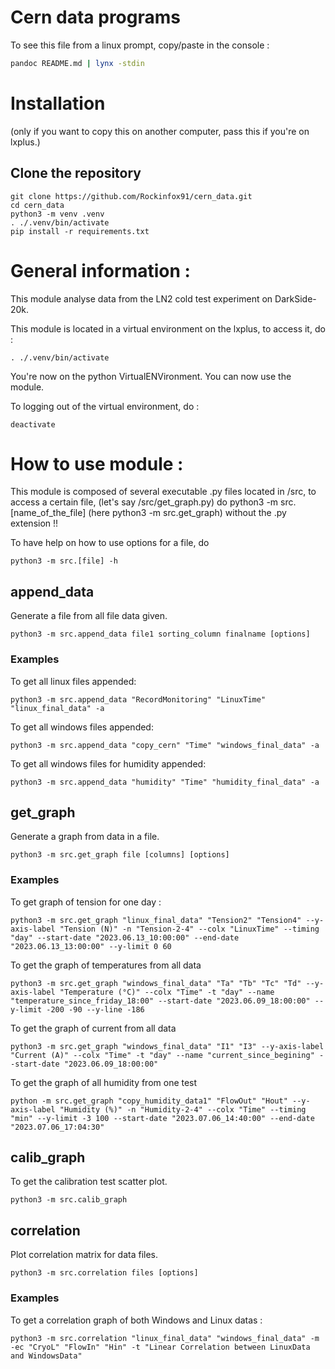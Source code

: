 # Cern data programs

To see this file from a linux prompt, copy/paste in the console :


````sh
pandoc README.md | lynx -stdin
````

# Installation
(only if you want to copy this on another computer, pass this if you're on lxplus.)

## Clone the repository
````shell
git clone https://github.com/Rockinfox91/cern_data.git
cd cern_data
python3 -m venv .venv
. ./.venv/bin/activate
pip install -r requirements.txt
````

# General information :

This module analyse data from the LN2 cold test experiment on DarkSide-20k.

This module is located in a virtual environment on the lxplus, to access it, do :

````shell
. ./.venv/bin/activate
````

You're now on the python VirtualENVironment. You can now use the module.

To logging out of the virtual environment, do :

````shell
deactivate
````

# How to use module :

This module is composed of several executable .py files located in /src, to access a certain file,
(let's say /src/get_graph.py) do python3 -m src.[name_of_the_file] (here python3 -m src.get_graph) without
the .py extension !!

To have help on how to use options for a file, do
````shell
python3 -m src.[file] -h
````

## append_data
Generate a file from all file data given.
````shell
python3 -m src.append_data file1 sorting_column finalname [options]
````

### Examples
To get all linux files appended:
````shell
python3 -m src.append_data "RecordMonitoring" "LinuxTime" "linux_final_data" -a
````
To get all windows files appended:
````shell
python3 -m src.append_data "copy_cern" "Time" "windows_final_data" -a
````
To get all windows files for humidity appended:
````shell
python3 -m src.append_data "humidity" "Time" "humidity_final_data" -a
````

## get_graph
Generate a graph from data in a file.
````shell
python3 -m src.get_graph file [columns] [options]
````
### Examples
To get graph of tension for one day : 
````shell
python3 -m src.get_graph "linux_final_data" "Tension2" "Tension4" --y-axis-label "Tension (N)" -n "Tension-2-4" --colx "LinuxTime" --timing "day" --start-date "2023.06.13_10:00:00" --end-date "2023.06.13_13:00:00" --y-limit 0 60
````
To get the graph of temperatures from all data
````shell
python3 -m src.get_graph "windows_final_data" "Ta" "Tb" "Tc" "Td" --y-axis-label "Temperature (°C)" --colx "Time" -t "day" --name "temperature_since_friday_18:00" --start-date "2023.06.09_18:00:00" --y-limit -200 -90 --y-line -186
````
To get the graph of current from all data
````shell
python3 -m src.get_graph "windows_final_data" "I1" "I3" --y-axis-label "Current (A)" --colx "Time" -t "day" --name "current_since_begining" --start-date "2023.06.09_18:00:00" 
````
To get the graph of all humidity from one test
````shell
python -m src.get_graph "copy_humidity_data1" "FlowOut" "Hout" --y-axis-label "Humidity (%)" -n "Humidity-2-4" --colx "Time" --timing "min" --y-limit -3 100 --start-date "2023.07.06_14:40:00" --end-date "2023.07.06_17:04:30"
````

## calib_graph
To get the calibration test scatter plot.
````shell
python3 -m src.calib_graph
````

## correlation
Plot correlation matrix for data files.
````shell
python3 -m src.correlation files [options]
````

### Examples
To get a correlation graph of both Windows and Linux datas :
````shell
python3 -m src.correlation "linux_final_data" "windows_final_data" -m -ec "CryoL" "FlowIn" "Hin" -t "Linear Correlation between LinuxData and WindowsData"
````